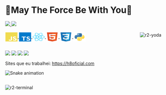 # 👾May The Force Be With You👾

<div>
  <a href="https://github.com/llr2ll">
  <img height="180em" src="https://github-readme-stats.vercel.app/api?username=llr2ll&show_icons=true&theme=tokyonight&include_all_commits=true&count_private=true"/>
  <img height="180em" src="https://github-readme-stats.vercel.app/api/top-langs/?username=llr2ll&layout=compact&langs_count=7&theme=tokyonight"/>
</div>
<div style="display: inline_block"><br>
  <img align="center" alt="r2-Js" height="30" width="40" src="https://raw.githubusercontent.com/devicons/devicon/master/icons/javascript/javascript-plain.svg">
  <img align="center" alt="r2-Ts" height="30" width="40" src="https://raw.githubusercontent.com/devicons/devicon/master/icons/typescript/typescript-plain.svg">
  <img align="center" alt="r2-React" height="30" width="40" src="https://raw.githubusercontent.com/devicons/devicon/master/icons/react/react-original.svg">
  <img align="center" alt="r2-HTML" height="30" width="40" src="https://raw.githubusercontent.com/devicons/devicon/master/icons/html5/html5-original.svg">
  <img align="center" alt="r2-CSS" height="30" width="40" src="https://raw.githubusercontent.com/devicons/devicon/master/icons/css3/css3-original.svg">
  <img align="center" alt="r2-Python" height="30" width="40" src="https://raw.githubusercontent.com/devicons/devicon/master/icons/python/python-original.svg">
  <img height="150em" align="right" alt="r2-yoda" src="https://cdn.discordapp.com/attachments/884450439595171873/884451850173181992/tecno.gif">
</div>
  
  ##
 
<div> 
 	<a href="https://www.twitch.tv/lir2il" target="_blank"><img src="https://img.shields.io/badge/Twitch-9146FF?style=for-the-badge&logo=twitch&logoColor=white" target="_blank"></a>
 <a href="https://discord.gg/bt2Pwfsm7J" target="_blank"><img src="https://img.shields.io/badge/Discord-7289DA?style=for-the-badge&logo=discord&logoColor=white" target="_blank"></a> 
  <a href = "mailto:contatoraphaelsanseverino@gmail.com"><img src="https://img.shields.io/badge/-Gmail-%23333?style=for-the-badge&logo=gmail&logoColor=white" target="_blank"></a>
  <a href="https://www.linkedin.com/in/raphael-sanseverino-a91088139" target="_blank"><img src="https://img.shields.io/badge/-LinkedIn-%230077B5?style=for-the-badge&logo=linkedin&logoColor=white" target="_blank"></a>
 
 Sites que eu trabalhei: https://h8oficial.com
 
  ![Snake animation](https://github.com/llr2ll/llr2ll/blob/output/github-contribution-grid-snake.svg)
 
</div>
  
 ##
  
  <img width="1000em" align="" alt="r2-terminal" src="https://cdn.discordapp.com/attachments/884450439595171873/884455334486351932/terminal.gif">
